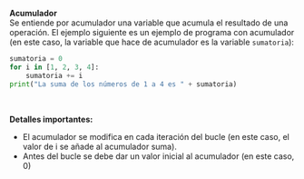 **Acumulador**<br>
Se entiende por acumulador una variable que acumula el resultado de una operación. El ejemplo siguiente es un ejemplo de programa con acumulador (en este caso, la variable que hace de acumulador es la variable `sumatoria`):<br>

``` python
sumatoria = 0
for i in [1, 2, 3, 4]:
    sumatoria += i
print("La suma de los números de 1 a 4 es " + sumatoria)
```
<br>

**Detalles importantes:**

* El acumulador se modifica en cada iteración del bucle (en este caso, el valor de i se añade al acumulador suma).
* Antes del bucle se debe dar un valor inicial al acumulador (en este caso, 0)
